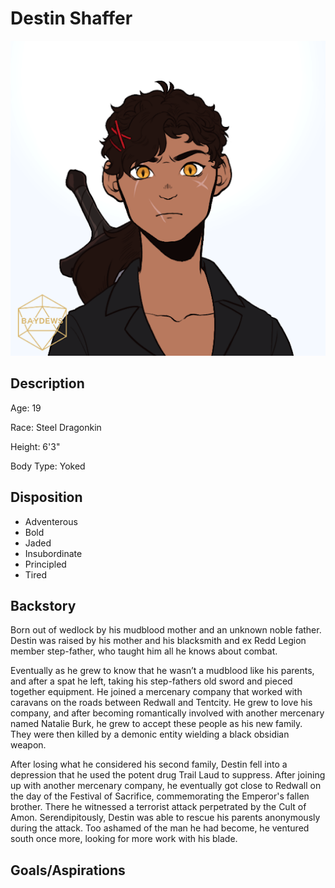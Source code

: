 # Destin Shaffer

![alt_text](DestinShaffer.png)

## Description

Age: 19

Race: Steel Dragonkin

Height: 6'3"

Body Type: Yoked

## Disposition

- Adventerous
- Bold
- Jaded
- Insubordinate
- Principled
- Tired

## Backstory

Born out of wedlock by his mudblood mother and an unknown noble father. Destin was raised by his mother and his blacksmith and ex Redd Legion member step-father, who taught him all he knows about combat.

Eventually as he grew to know that he wasn’t a mudblood like his parents, and after a spat he left, taking his step-fathers old sword and pieced together equipment. He joined a mercenary company that worked with caravans on the roads between Redwall and Tentcity. He grew to love his company, and after becoming romantically involved with another mercenary named Natalie Burk, he grew to accept these people as his new family. They were then killed by a demonic entity wielding a black obsidian weapon.

After losing what he considered his second family, Destin fell into a depression that he used the potent drug Trail Laud to suppress. After joining up with another mercenary company, he eventually got close to Redwall on the day of the Festival of Sacrifice, commemorating the Emperor's fallen brother. There he witnessed a terrorist attack perpetrated by the Cult of Amon. Serendipitously, Destin was able to rescue his parents anonymously during the attack. Too ashamed of the man he had become,  he ventured south once more, looking for more work with his blade.

## Goals/Aspirations
